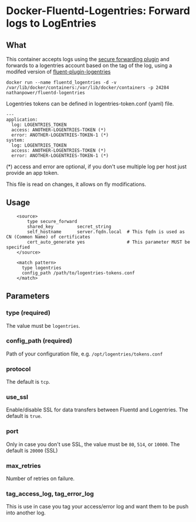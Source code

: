 # Docker-Fluentd-Logentries: Forward logs to LogEntries

## What

This container accepts logs using the [secure forwarding plugin](http://docs.fluentd.org/articles/in_secure_forward) and forwards to a logentries account based on the tag of the log, using a modifed version of [fluent-plugin-logentries](https://github.com/Woorank/fluent-plugin-logentries)

```
docker run --name fluentd_logentries -d -v /var/lib/docker/containers:/var/lib/docker/containers -p 24284 nathanpower/fluentd-logentries
``` 

Logentries tokens can be defined in logentries-token.conf (yaml) file.

```
--- 
application: 
  log: LOGENTRIES_TOKEN
  access: ANOTHER-LOGENTRIES-TOKEN (*)
  error: ANOTHER-LOGENTRIES-TOKEN-1 (*)
system: 
  log: LOGENTRIES_TOKEN
  access: ANOTHER-LOGENTRIES-TOKEN (*)
  error: ANOTHER-LOGENTRIES-TOKEN-1 (*)
```
(*) access and error are optional, if you don't use multiple log per host just provide an app token.

This file is read on changes, it allows on fly modifications.

## Usage

```
	<source>
		type secure_forward
		shared_key         secret_string
		self_hostname      server.fqdn.local  # This fqdn is used as CN (Common Name) of certificates
		cert_auto_generate yes                # This parameter MUST be specified
	</source>

    <match pattern>
      type logentries
      config_path /path/to/logentries-tokens.conf
    </match>
```

## Parameters

### type (required)
The value must be `logentries`.

### config_path (required)
Path of your configuration file, e.g. `/opt/logentries/tokens.conf`

### protocol
The default is `tcp`.

### use_ssl
Enable/disable SSL for data transfers between Fluentd and Logentries. The default is `true`.

### port
Only in case you don't use SSL, the value must be `80`, `514`, or `10000`. The default is `20000` (SSL)

### max_retries
Number of retries on failure.

### tag_access_log, tag_error_log
This is use in case you tag your access/error log and want them to be push into another log.
